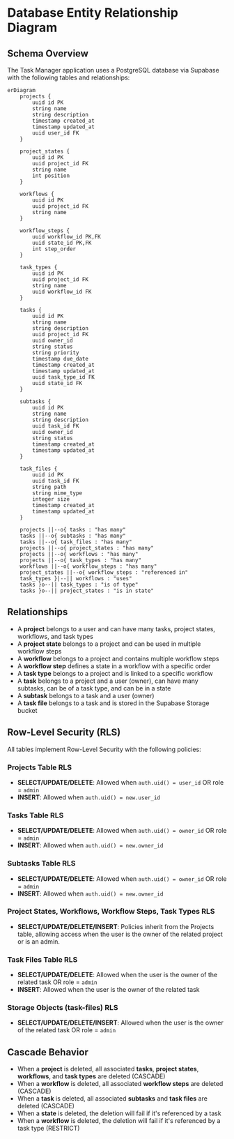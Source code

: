 # Database Entity Relationship Diagram

## Schema Overview

The Task Manager application uses a PostgreSQL database via Supabase with the following tables and relationships:

```mermaid
erDiagram
    projects {
        uuid id PK
        string name
        string description
        timestamp created_at
        timestamp updated_at
        uuid user_id FK
    }
    
    project_states {
        uuid id PK
        uuid project_id FK
        string name
        int position
    }
    
    workflows {
        uuid id PK
        uuid project_id FK
        string name
    }
    
    workflow_steps {
        uuid workflow_id PK,FK
        uuid state_id PK,FK
        int step_order
    }
    
    task_types {
        uuid id PK
        uuid project_id FK
        string name
        uuid workflow_id FK
    }
    
    tasks {
        uuid id PK
        string name
        string description
        uuid project_id FK
        uuid owner_id
        string status
        string priority
        timestamp due_date
        timestamp created_at
        timestamp updated_at
        uuid task_type_id FK
        uuid state_id FK
    }
    
    subtasks {
        uuid id PK
        string name
        string description
        uuid task_id FK
        uuid owner_id
        string status
        timestamp created_at
        timestamp updated_at
    }
    
    task_files {
        uuid id PK
        uuid task_id FK
        string path
        string mime_type
        integer size
        timestamp created_at
        timestamp updated_at
    }
    
    projects ||--o{ tasks : "has many"
    tasks ||--o{ subtasks : "has many"
    tasks ||--o{ task_files : "has many"
    projects ||--o{ project_states : "has many"
    projects ||--o{ workflows : "has many"
    projects ||--o{ task_types : "has many"
    workflows ||--o{ workflow_steps : "has many"
    project_states ||--o{ workflow_steps : "referenced in"
    task_types }|--|| workflows : "uses"
    tasks }o--|| task_types : "is of type"
    tasks }o--|| project_states : "is in state"
```

## Relationships

- A **project** belongs to a user and can have many tasks, project states, workflows, and task types
- A **project state** belongs to a project and can be used in multiple workflow steps
- A **workflow** belongs to a project and contains multiple workflow steps
- A **workflow step** defines a state in a workflow with a specific order
- A **task type** belongs to a project and is linked to a specific workflow
- A **task** belongs to a project and a user (owner), can have many subtasks, can be of a task type, and can be in a state
- A **subtask** belongs to a task and a user (owner)
- A **task file** belongs to a task and is stored in the Supabase Storage bucket

## Row-Level Security (RLS)

All tables implement Row-Level Security with the following policies:

### Projects Table RLS

- **SELECT/UPDATE/DELETE**: Allowed when `auth.uid() = user_id` OR role = `admin`
- **INSERT**: Allowed when `auth.uid() = new.user_id`

### Tasks Table RLS

- **SELECT/UPDATE/DELETE**: Allowed when `auth.uid() = owner_id` OR role = `admin`
- **INSERT**: Allowed when `auth.uid() = new.owner_id`

### Subtasks Table RLS

- **SELECT/UPDATE/DELETE**: Allowed when `auth.uid() = owner_id` OR role = `admin`
- **INSERT**: Allowed when `auth.uid() = new.owner_id`

### Project States, Workflows, Workflow Steps, Task Types RLS

- **SELECT/UPDATE/DELETE/INSERT**: Policies inherit from the Projects table, allowing access when the user is the owner of the related project or is an admin.

### Task Files Table RLS

- **SELECT/UPDATE/DELETE**: Allowed when the user is the owner of the related task OR role = `admin`
- **INSERT**: Allowed when the user is the owner of the related task

### Storage Objects (task-files) RLS

- **SELECT/UPDATE/DELETE/INSERT**: Allowed when the user is the owner of the related task OR role = `admin`

## Cascade Behavior

- When a **project** is deleted, all associated **tasks**, **project states**, **workflows**, and **task types** are deleted (CASCADE)
- When a **workflow** is deleted, all associated **workflow steps** are deleted (CASCADE)
- When a **task** is deleted, all associated **subtasks** and **task files** are deleted (CASCADE)
- When a **state** is deleted, the deletion will fail if it's referenced by a task
- When a **workflow** is deleted, the deletion will fail if it's referenced by a task type (RESTRICT)
